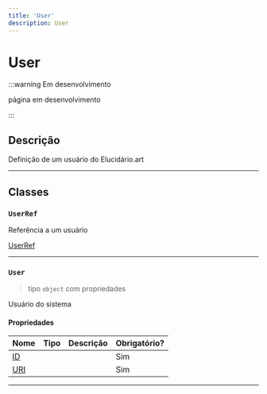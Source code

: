 ```yaml
---
title: 'User'
description: User
---
```


# User

:::warning Em desenvolvimento

página em desenvolvimento

:::

## Descrição

Definição de um usuário do Elucidário.art

---

## Classes

### `UserRef`

Referência a um usuário

[UserRef](./metadata.md#userref)

---

### `User`

> tipo `object` com propriedades

Usuário do sistema

#### Propriedades

| Nome | Tipo | Descrição | Obrigatório? |
| ---- | ---- | --------- | ------------ |
| [ID](./metadata.md#id) |  |  | Sim |
| [URI](./metadata.md#uri) |  |  | Sim |

---